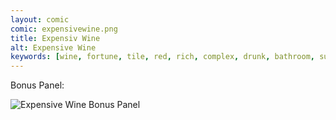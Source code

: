 ```yaml
---
layout: comic
comic: expensivewine.png
title: Expensiv Wine
alt: Expensive Wine
keywords: [wine, fortune, tile, red, rich, complex, drunk, bathroom, susan]
---
```


Bonus Panel:

![Expensive Wine Bonus Panel](/images/expensivrwine_bonus.png)